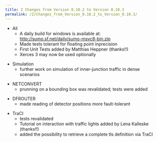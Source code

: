 ```yaml
---
title: Z Changes from Version 0.10.2 to Version 0.10.3
permalink: /Z/Changes_from_Version_0.10.2_to_Version_0.10.3/
---
```


-   All
    -   A daily build for windows is available at: <http://sumo.sf.net/daily/sumo-msvc8-bin.zip>
    -   Made tests tolerant for floating point inprecision
    -   First Unit Tests added by Matthias Heppner (thanks!!)
    -   Xerces 3 may now be used optionally

<!-- -->

-   Simulation
    -   further work on simulation of inner-junction traffic in dense scenarios

<!-- -->

-   NETCONVERT
    -   prunning on a bounding box was revalidated; tests were added

<!-- -->

-   DFROUTER
    -   made reading of detector positions more fault-tolerant

<!-- -->

-   TraCI
    -   tests revalidated
    -   Tutorial on interaction with traffic lights added by Lena Kalleske (thanks!!)
    -   added the possibility to retrieve a complete tls definition via TraCI
